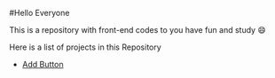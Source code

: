 #Hello Everyone

This is a repository with front-end codes to you have fun and study :smile:

Here is a list of projects in this Repository

- [Add Button](http://jeffersonmourak.com/frontendStuff/addButton/)